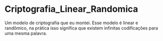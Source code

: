 # Criptografia_Linear_Randomica
Um modelo de criptografia que eu montei. Esse modelo é linear e randômico, na prática isso significa que existem infinitas codificações para uma mesma palavra.
